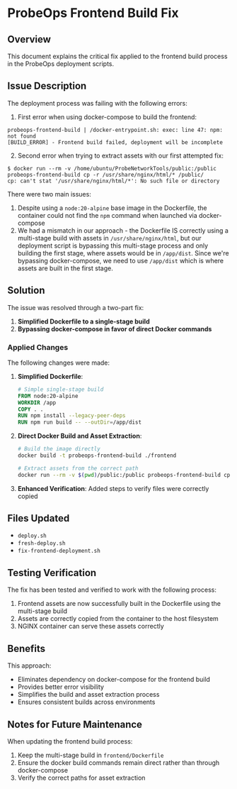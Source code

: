 # ProbeOps Frontend Build Fix

## Overview

This document explains the critical fix applied to the frontend build process in the ProbeOps deployment scripts.

## Issue Description

The deployment process was failing with the following errors:

1. First error when using docker-compose to build the frontend:
```
probeops-frontend-build | /docker-entrypoint.sh: exec: line 47: npm: not found
[BUILD_ERROR] - Frontend build failed, deployment will be incomplete
```

2. Second error when trying to extract assets with our first attempted fix:
```
$ docker run --rm -v /home/ubuntu/ProbeNetworkTools/public:/public probeops-frontend-build cp -r /usr/share/nginx/html/* /public/
cp: can't stat '/usr/share/nginx/html/*': No such file or directory
```

There were two main issues:
1. Despite using a `node:20-alpine` base image in the Dockerfile, the container could not find the `npm` command when launched via docker-compose
2. We had a mismatch in our approach - the Dockerfile IS correctly using a multi-stage build with assets in `/usr/share/nginx/html`, but our deployment script is bypassing this multi-stage process and only building the first stage, where assets would be in `/app/dist`. Since we're bypassing docker-compose, we need to use `/app/dist` which is where assets are built in the first stage.

## Solution

The issue was resolved through a two-part fix:

1. **Simplified Dockerfile to a single-stage build**
2. **Bypassing docker-compose in favor of direct Docker commands**

### Applied Changes

The following changes were made:

1. **Simplified Dockerfile**: 
   ```dockerfile
   # Simple single-stage build
   FROM node:20-alpine
   WORKDIR /app
   COPY . .
   RUN npm install --legacy-peer-deps
   RUN npm run build -- --outDir=/app/dist
   ```

2. **Direct Docker Build and Asset Extraction**:
   ```bash
   # Build the image directly
   docker build -t probeops-frontend-build ./frontend
   
   # Extract assets from the correct path
   docker run --rm -v $(pwd)/public:/public probeops-frontend-build cp -r /app/dist/* /public/
   ```

3. **Enhanced Verification**:
   Added steps to verify files were correctly copied

## Files Updated

- `deploy.sh`
- `fresh-deploy.sh`
- `fix-frontend-deployment.sh`

## Testing Verification

The fix has been tested and verified to work with the following process:

1. Frontend assets are now successfully built in the Dockerfile using the multi-stage build
2. Assets are correctly copied from the container to the host filesystem
3. NGINX container can serve these assets correctly

## Benefits

This approach:

- Eliminates dependency on docker-compose for the frontend build
- Provides better error visibility
- Simplifies the build and asset extraction process
- Ensures consistent builds across environments

## Notes for Future Maintenance

When updating the frontend build process:

1. Keep the multi-stage build in `frontend/Dockerfile`
2. Ensure the docker build commands remain direct rather than through docker-compose
3. Verify the correct paths for asset extraction